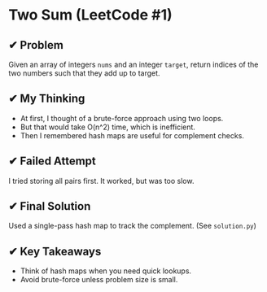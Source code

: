 # Two Sum (LeetCode #1)

## ✔︎ Problem
Given an array of integers `nums` and an integer `target`, return indices of the two numbers such that they add up to target.

## ✔︎ My Thinking
- At first, I thought of a brute-force approach using two loops.
- But that would take O(n^2) time, which is inefficient.
- Then I remembered hash maps are useful for complement checks.

## ✔︎ Failed Attempt
I tried storing all pairs first. It worked, but was too slow.

## ✔︎ Final Solution
Used a single-pass hash map to track the complement.
(See `solution.py`)

## ✔︎ Key Takeaways
- Think of hash maps when you need quick lookups.
- Avoid brute-force unless problem size is small.
